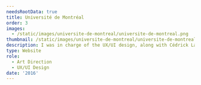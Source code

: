 ```yaml
---
needsRootData: true
title: Université de Montréal
order: 3
images:
  - /static/images/universite-de-montreal/universite-de-montreal.png
thumbnail: /static/images/universite-de-montreal/universite-de-montreal.png
description: I was in charge of the UX/UI design, along with Cédrick Lachot, of a conference website for the university of Montreal.
type: Website
role:
  - Art Direction
  - UX/UI Design
date: '2016'
---
```

